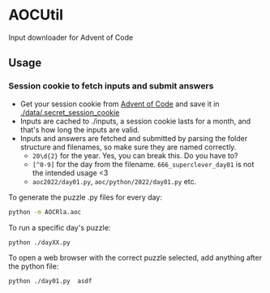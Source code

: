 # AOCUtil
Input downloader for Advent of Code

## Usage
### Session cookie to fetch inputs and submit answers
*  Get your session cookie from [Advent of Code](https://adventofcode.com/) and save it in [./data/.secret_session_cookie](./data/.secret_session_cookie)
*  Inputs are cached to ./inputs, a session cookie lasts for a month, and that's how long the inputs are valid.
*  Inputs and answers are fetched and submitted by parsing the folder structure and filenames, so make sure they are named correctly.
   * `20\d{2}` for the year. Yes, you can break this. Do you have to?
   * `[^0-9]` for the day from the filename. `666_superclever_day01` is not the intended usage <3
   * `aoc2022/day01.py`, `aoc/python/2022/day01.py` etc.

To generate the puzzle .py files for every day:
```bash
python -m AOCRla.aoc
```

To run a specific day's puzzle:
```bash
python ./dayXX.py
```

To open a web browser with the correct puzzle selected, add anything after the python file:
```bash
python ./day01.py  asdf
```
